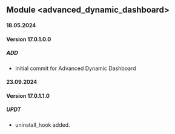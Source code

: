 ## Module <advanced_dynamic_dashboard>

#### 18.05.2024
#### Version 17.0.1.0.0
##### ADD
- Initial commit for Advanced Dynamic Dashboard

#### 23.09.2024
#### Version 17.0.1.1.0
##### UPDT
- uninstall_hook added.